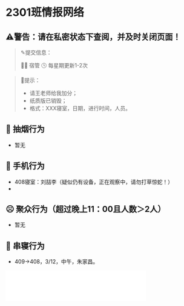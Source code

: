 # 2301班情报网络
## ⚠️警告：请在私密状态下查阅，并及时关闭页面！
> ✎提交信息：
> 
>👨‍💻 宿管  🕓 每星期更新1-2次

> 🚀提示：
> 
> - 请王老师给我加分；
> - 纸质版已销毁；
> - 格式：XXX寝室，日期，进行时间，人员。

## 🚬 抽烟行为
- 暂无

## 📱 手机行为
- 408寝室：刘喆李（疑似仍有设备，正在观察中，请勿打草惊蛇！）
- 

## ☹ 聚众行为（超过晚上11：00且人数＞2人）
- 暂无

## 🚪 串寝行为
- 409→408，3/12，中午，朱家昌。

<iframe frameborder="no" border="0" marginwidth="0" marginheight="0" width="370" height="80" src="合并短链"></iframe>
